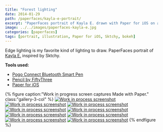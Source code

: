 ```yaml
---
title: "Forest lighting"
date: 2014-01-29
path: /paperfaces/kayla-e-portrait/
excerpt: "PaperFaces portrait of Kayla E. drawn with Paper for iOS on an iPad."
image: ../../images/paperfaces-kayla-e.jpg
categories: [paperfaces]
tags: [portrait, illustration, Paper for iOS, Sktchy, bokeh]
---
```


Edge lighting is my favorite kind of lighting to draw. PaperFaces portrait of [Kayla E.](https://sktchy.com/fHCi1D) inspired by Sktchy.

**Tools used:**

- [Pogo Connect Bluetooth Smart Pen](https://www.amazon.com/gp/product/B009K448L4/ref=as_li_ss_tl?ie=UTF8&camp=1789&creative=390957&creativeASIN=B009K448L4&linkCode=as2&tag=mademist-20)
- [Pencil by FiftyThree](https://www.amazon.com/FiftyThree-Digital-Stylus-Pencil-iPhone/dp/B01JJBUYR4/ref=as_li_ss_tl?keywords=pencil+53&qid=1550586265&s=gateway&sr=8-3&linkCode=ll1&tag=mademist-20&linkId=0134793cb840affff60f2e45a7f64678&language=en_US)
- [Paper for iOS](https://paper.bywetransfer.com/)

{% figure caption:"Work in progress screen captures Made with Paper." class:"gallery-3-col" %}
[![Work in process screenshot](../../images/paperfaces-kayla-e-process-1-600.jpg)](../../images/paperfaces-kayla-e-process-1-lg.jpg)
[![Work in process screenshot](../../images/paperfaces-kayla-e-process-2-600.jpg)](../../images/paperfaces-kayla-e-process-2-lg.jpg)
[![Work in process screenshot](../../images/paperfaces-kayla-e-process-3-600.jpg)](../../images/paperfaces-kayla-e-process-3-lg.jpg)
[![Work in process screenshot](../../images/paperfaces-kayla-e-process-4-600.jpg)](../../images/paperfaces-kayla-e-process-4-lg.jpg)
[![Work in process screenshot](../../images/paperfaces-kayla-e-process-5-600.jpg)](../../images/paperfaces-kayla-e-process-5-lg.jpg)
[![Work in process screenshot](../../images/paperfaces-kayla-e-process-6-600.jpg)](../../images/paperfaces-kayla-e-process-6-lg.jpg)
[![Work in process screenshot](../../images/paperfaces-kayla-e-process-7-600.jpg)](../../images/paperfaces-kayla-e-process-7-lg.jpg)
[![Work in process screenshot](../../images/paperfaces-kayla-e-process-8-600.jpg)](../../images/paperfaces-kayla-e-process-8-lg.jpg)
[![Work in process screenshot](../../images/paperfaces-kayla-e-process-9-600.jpg)](../../images/paperfaces-kayla-e-process-9-lg.jpg)
{% endfigure %}
